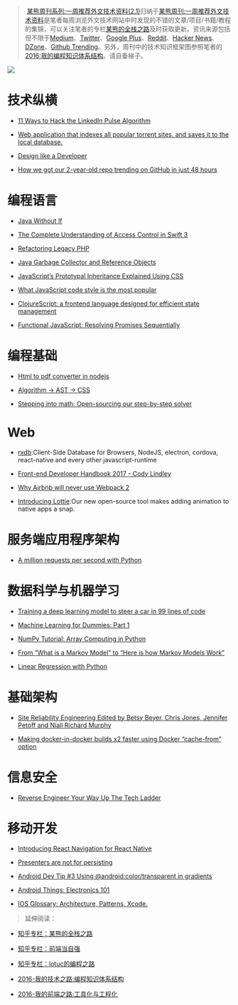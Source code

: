 ﻿
> [某熊周刊系列:一周推荐外文技术资料(2.1)](https://zhuanlan.zhihu.com/p/25074913)归纳于[某熊周刊:一周推荐外文技术资料](https://github.com/wxyyxc1992/Coder-Knowledge-Graph/tree/master/Weekly)是笔者每周浏览外文技术网站中时发现的不错的文章/项目/书籍/教程的集锦，可以关注笔者的专栏[某熊的全栈之路](https://zhuanlan.zhihu.com/wxyyxc1992)及时获取更新。资讯来源包括但不限于[Medium](https://medium.com/)、[Twitter](https://twitter.com/)、[Google Plus](https://plus.google.com/)、[Reddit](https://www.reddit.com/)、[Hacker News](https://news.ycombinator.com/)、[DZone](https://dzone.com/)、[Github Trending](https://github.com/trending)。另外，周刊中的技术知识框架图参照笔者的[2016:我的编程知识体系结构](https://zhuanlan.zhihu.com/p/24476917?refer=wxyyxc1992)。请自备梯子。


![](https://coding.net/u/hoteam/p/Cache/git/raw/master/2017/1/3/0-AgPf3NAVWqHTt9rJ.jpeg)


# 技术纵横

- [11 Ways to Hack the LinkedIn Pulse Algorithm](https://medium.com/marketing-and-entrepreneurship/11-ways-to-hack-the-linkedin-pulse-algorithm-219813bf8b7b#.fgfftwle5) 

- [Web application that indexes all popular torrent sites, and saves it to the local database.](https://github.com/sergiotapia/magnetissimo?utm_source=mybridge&utm_medium=web&utm_campaign=read_more) 

- [Design like a Developer](https://medium.com/going-your-way-anyway/design-like-a-developer-b92f7a8f4520#.k3rkoyh0z) 

- [How we got our 2-year-old repo trending on GitHub in just 48 hours](https://medium.freecodecamp.com/how-we-got-a-2-year-old-repo-trending-on-github-in-just-48-hours-12151039d78b#.hsdbrb7gs)


# 编程语言

- [Java Without If](http://ashtonkemerling.com/blog/2017/01/26/java-without-if/?utm_source=mybridge&utm_medium=web&utm_campaign=read_more) 

- [The Complete Understanding of Access Control in Swift 3](https://medium.com/ios-geek-community/the-complete-understanding-of-access-control-in-swift-3-c1c71f2add0b#.phrylzmee) 

- [Refactoring Legacy PHP](https://icyapril.com/programming/php/2016/12/24/refactoring-legacy-php.html)

- [Java Garbage Collector and Reference Objects](https://dzone.com/articles/java-garbage-collector-and-reference-objects?utm_source=mybridge&utm_medium=web&utm_campaign=read_more)

- [JavaScript’s Prototypal Inheritance Explained Using CSS](https://medium.freecodecamp.com/understanding-prototypal-inheritance-in-javascript-with-css-93b2fcda75e4#.x2xzvcemq)

- [What JavaScript code style is the most popular](https://hackernoon.com/what-javascript-code-style-is-the-most-popular-5a3f5bec1f6f#.y8fd20kk6) 

- [ClojureScript: a frontend language designed for efficient state management](https://medium.com/@roman01la/clojurescript-a-frontend-language-designed-for-efficient-state-management-52f145c2fee3#.36aa6uvqm) 

- [Functional JavaScript: Resolving Promises Sequentially](https://hackernoon.com/functional-javascript-resolving-promises-sequentially-7aac18c4431e#.x3cm2wnae) 


# 编程基础

- [Html to pdf converter in nodejs](https://github.com/marcbachmann/node-html-pdf?utm_source=mybridge&utm_medium=web&utm_campaign=read_more) 

- [Algorithm → AST → CSS](https://github.com/skidding/illustrated-algorithms?utm_source=mybridge&utm_medium=web&utm_campaign=read_more) 

- [Stepping into math: Open-sourcing our step-by-step solver](https://blog.socratic.org/stepping-into-math-open-sourcing-our-step-by-step-solver-9b5da066ae36?utm_source=mybridge&utm_medium=web&utm_campaign=read_more) 


# Web

- [rxdb](https://github.com/pubkey/rxdb?utm_source=mybridge&utm_medium=web&utm_campaign=read_more):Client-Side Database for Browsers, NodeJS, electron, cordova, react-native and every other javascript-runtime

- [Front-end Developer Handbook 2017 - Cody Lindley](https://frontendmasters.gitbooks.io/front-end-handbook-2017/content?utm_source=mybridge&utm_medium=web&utm_campaign=read_more)

- [Why Airbnb will never use Webpack 2](https://www.reddit.com/r/javascript/comments/5rikrz/why_airbnb_will_never_use_webpack_2/) 

- [Introducing Lottie](https://medium.com/airbnb-engineering/introducing-lottie-4ff4a0afac0e#.pn0sw3dkl):Our new open-source tool makes adding animation to native apps a snap.


# 服务端应用程序架构

- [A million requests per second with Python](https://medium.freecodecamp.com/million-requests-per-second-with-python-95c137af319#.2n0ono2eq) 




# 数据科学与机器学习

- [Training a deep learning model to steer a car in 99 lines of code](https://hackernoon.com/training-a-deep-learning-model-to-steer-a-car-in-99-lines-of-code-ba94e0456e6a#.vcx696jjy) 

- [Machine Learning for Dummies: Part 1](https://chatbotslife.com/machine-learning-for-dummies-part-1-dbaca076ec07#.9g6j0ca8p)

- [NumPy Tutorial: Array Computing in Python](https://hackernoon.com/numpy-tutorial-array-computing-in-python-fb7321f417ba#.updfgfusm) 

- [From “What is a Markov Model” to “Here is how Markov Models Work”](https://hackernoon.com/from-what-is-a-markov-model-to-here-is-how-markov-models-work-1ac5f4629b71#.9mrz6lizf)

- [Linear Regression with Python](https://medium.com/@kabab/linear-regression-with-python-d4e10887ca43#.o1x6dgn5j) 


# 基础架构

- [Site Reliability Engineering Edited by Betsy Beyer, Chris Jones, Jennifer Petoff and Niall Richard Murphy](https://landing.google.com/sre/book.html?utm_source=mybridge&utm_medium=web&utm_campaign=read_more)

- [Making docker-in-docker builds x2 faster using Docker “cache-from” option](https://medium.com/@gajus/making-docker-in-docker-builds-x2-faster-using-docker-cache-from-option-c01febd8ef84#.wq5ws29mh) 


# 信息安全

- [Reverse Engineer Your Way Up The Tech Ladder](https://hackernoon.com/reverse-engineer-your-way-up-the-tech-ladder-9a2e9bad707c#.3auiavpbq) 


# 移动开发

- [Introducing React Navigation for React Native](https://reactnavigation.org/blog/2017/1/Introducing-React-Navigation?utm_source=mybridge&utm_medium=web&utm_campaign=read_more)

- [Presenters are not for persisting](https://medium.com/@theMikhail/presenters-are-not-for-persisting-f537a2cc7962#.qwz4ajl8u)

- [Android Dev Tip #3 Using @android:color/transparent in gradients](https://android.jlelse.eu/android-dev-tip-3-99da754151ad#.pvn67xuwg)
 
- [Android Things: Electronics 101](https://medium.com/exploring-android/android-things-electronics-101-e7e5cd2f327f#.7u8wyhird)
 

- [IOS Glossary: Architecture, Patterns, Xcode.](https://medium.com/@tubikstudio/ios-glossary-architecture-patterns-xcode-cf61ab885d74#.jli67z4f7)


> 延伸阅读：
> 
- [知乎专栏：某熊的全栈之路](https://zhuanlan.zhihu.com/wxyyxc1992)
> 
- [知乎专栏：前端当自强](https://zhuanlan.zhihu.com/c_67532981)
> 
- [知乎专栏：lotuc的编程之路](https://zhuanlan.zhihu.com/lotuc)
> 
- [2016-我的技术之路:编程知识体系结构](https://zhuanlan.zhihu.com/p/24476917?refer=wxyyxc1992)
> 
- [2016-我的前端之路:工具化与工程化](https://zhuanlan.zhihu.com/p/24575395?refer=wxyyxc1992)